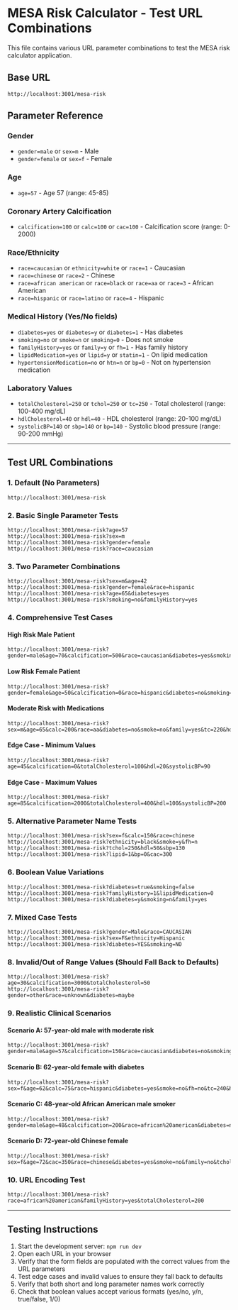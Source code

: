 # MESA Risk Calculator - Test URL Combinations

This file contains various URL parameter combinations to test the MESA risk calculator application.

## Base URL
`http://localhost:3001/mesa-risk`

## Parameter Reference

### Gender
- `gender=male` or `sex=m` - Male
- `gender=female` or `sex=f` - Female

### Age
- `age=57` - Age 57 (range: 45-85)

### Coronary Artery Calcification
- `calcification=100` or `calc=100` or `cac=100` - Calcification score (range: 0-2000)

### Race/Ethnicity
- `race=caucasian` or `ethnicity=white` or `race=1` - Caucasian
- `race=chinese` or `race=2` - Chinese
- `race=african american` or `race=black` or `race=aa` or `race=3` - African American
- `race=hispanic` or `race=latino` or `race=4` - Hispanic

### Medical History (Yes/No fields)
- `diabetes=yes` or `diabetes=y` or `diabetes=1` - Has diabetes
- `smoking=no` or `smoke=n` or `smoking=0` - Does not smoke
- `familyHistory=yes` or `family=y` or `fh=1` - Has family history
- `lipidMedication=yes` or `lipid=y` or `statin=1` - On lipid medication
- `hypertensionMedication=no` or `htn=n` or `bp=0` - Not on hypertension medication

### Laboratory Values
- `totalCholesterol=250` or `tchol=250` or `tc=250` - Total cholesterol (range: 100-400 mg/dL)
- `hdlCholesterol=40` or `hdl=40` - HDL cholesterol (range: 20-100 mg/dL)
- `systolicBP=140` or `sbp=140` or `bp=140` - Systolic blood pressure (range: 90-200 mmHg)

---

## Test URL Combinations

### 1. Default (No Parameters)
```
http://localhost:3001/mesa-risk
```

### 2. Basic Single Parameter Tests
```
http://localhost:3001/mesa-risk?age=57
http://localhost:3001/mesa-risk?sex=m
http://localhost:3001/mesa-risk?gender=female
http://localhost:3001/mesa-risk?race=caucasian
```

### 3. Two Parameter Combinations
```
http://localhost:3001/mesa-risk?sex=m&age=42
http://localhost:3001/mesa-risk?gender=female&race=hispanic
http://localhost:3001/mesa-risk?age=65&diabetes=yes
http://localhost:3001/mesa-risk?smoking=no&familyHistory=yes
```

### 4. Comprehensive Test Cases

#### High Risk Male Patient
```
http://localhost:3001/mesa-risk?gender=male&age=70&calcification=500&race=caucasian&diabetes=yes&smoking=yes&familyHistory=yes&totalCholesterol=280&hdl=35&systolicBP=160&lipidMedication=no&hypertensionMedication=no
```

#### Low Risk Female Patient
```
http://localhost:3001/mesa-risk?gender=female&age=50&calcification=0&race=hispanic&diabetes=no&smoking=no&familyHistory=no&totalCholesterol=180&hdl=60&systolicBP=110&lipidMedication=no&hypertensionMedication=no
```

#### Moderate Risk with Medications
```
http://localhost:3001/mesa-risk?sex=m&age=65&calc=200&race=aa&diabetes=no&smoke=no&family=yes&tc=220&hdl=45&bp=135&statin=yes&htn=yes
```

#### Edge Case - Minimum Values
```
http://localhost:3001/mesa-risk?age=45&calcification=0&totalCholesterol=100&hdl=20&systolicBP=90
```

#### Edge Case - Maximum Values
```
http://localhost:3001/mesa-risk?age=85&calcification=2000&totalCholesterol=400&hdl=100&systolicBP=200
```

### 5. Alternative Parameter Name Tests
```
http://localhost:3001/mesa-risk?sex=f&calc=150&race=chinese
http://localhost:3001/mesa-risk?ethnicity=black&smoke=y&fh=n
http://localhost:3001/mesa-risk?tchol=250&hdl=50&sbp=130
http://localhost:3001/mesa-risk?lipid=1&bp=0&cac=300
```

### 6. Boolean Value Variations
```
http://localhost:3001/mesa-risk?diabetes=true&smoking=false
http://localhost:3001/mesa-risk?familyHistory=1&lipidMedication=0
http://localhost:3001/mesa-risk?diabetes=y&smoking=n&family=yes
```

### 7. Mixed Case Tests
```
http://localhost:3001/mesa-risk?gender=Male&race=CAUCASIAN
http://localhost:3001/mesa-risk?sex=F&ethnicity=Hispanic
http://localhost:3001/mesa-risk?diabetes=YES&smoking=NO
```

### 8. Invalid/Out of Range Values (Should Fall Back to Defaults)
```
http://localhost:3001/mesa-risk?age=30&calcification=3000&totalCholesterol=50
http://localhost:3001/mesa-risk?gender=other&race=unknown&diabetes=maybe
```

### 9. Realistic Clinical Scenarios

#### Scenario A: 57-year-old male with moderate risk
```
http://localhost:3001/mesa-risk?gender=male&age=57&calcification=150&race=caucasian&diabetes=no&smoking=no&familyHistory=yes&totalCholesterol=210&hdl=45&systolicBP=135&lipidMedication=no&hypertensionMedication=yes
```

#### Scenario B: 62-year-old female with diabetes
```
http://localhost:3001/mesa-risk?sex=f&age=62&calc=75&race=hispanic&diabetes=yes&smoke=no&fh=no&tc=240&hdl=50&bp=145&statin=yes&htn=yes
```

#### Scenario C: 48-year-old African American male smoker
```
http://localhost:3001/mesa-risk?gender=male&age=48&calcification=200&race=african%20american&diabetes=no&smoking=yes&familyHistory=yes&totalCholesterol=195&hdl=40&systolicBP=140&lipidMedication=no&hypertensionMedication=no
```

#### Scenario D: 72-year-old Chinese female
```
http://localhost:3001/mesa-risk?sex=f&age=72&cac=350&race=chinese&diabetes=yes&smoke=no&family=no&tchol=260&hdl=55&sbp=150&lipid=yes&htn=yes
```

### 10. URL Encoding Test
```
http://localhost:3001/mesa-risk?race=african%20american&familyHistory=yes&totalCholesterol=200
```

---

## Testing Instructions

1. Start the development server: `npm run dev`
2. Open each URL in your browser
3. Verify that the form fields are populated with the correct values from the URL parameters
4. Test edge cases and invalid values to ensure they fall back to defaults
5. Verify that both short and long parameter names work correctly
6. Check that boolean values accept various formats (yes/no, y/n, true/false, 1/0)